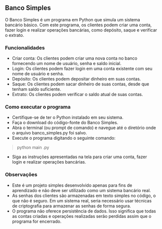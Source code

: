 ## Banco Simples
O Banco Simples é um programa em Python que simula um sistema bancário básico. Com este programa, os clientes podem criar uma conta, fazer login e realizar operações bancárias, como depósito, saque e verificar o extrato.

### Funcionalidades
- Criar conta: Os clientes podem criar uma nova conta no banco fornecendo um nome de usuário, senha e saldo inicial.
- Login: Os clientes podem fazer login em uma conta existente com seu nome de usuário e senha.
- Depósito: Os clientes podem depositar dinheiro em suas contas.
- Saque: Os clientes podem sacar dinheiro de suas contas, desde que tenham saldo suficiente.
- Extrato: Os clientes podem verificar o saldo atual de suas contas.

### Como executar o programa
- Certifique-se de ter o Python instalado em seu sistema.
- Faça o download do código-fonte do Banco Simples.
- Abra o terminal (ou prompt de comando) e navegue até o diretório onde o arquivo banco_simples.py foi salvo.
- Execute o programa digitando o seguinte comando:

> python main .py

- Siga as instruções apresentadas na tela para criar uma conta, fazer login e realizar operações bancárias.

### Observações
- Este é um projeto simples desenvolvido apenas para fins de aprendizado e não deve ser utilizado como um sistema bancário real.
- As senhas dos clientes são armazenadas em texto simples no código, o que não é seguro. Em um sistema real, seria necessário usar técnicas de criptografia para armazenar as senhas de forma segura.
- O programa não oferece persistência de dados. Isso significa que todas as contas criadas e operações realizadas serão perdidas assim que o programa for encerrado.
